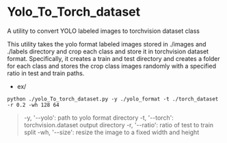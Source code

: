 # Yolo_To_Torch_dataset
A utility to convert YOLO labeled images to torchvision dataset class

This utility takes the yolo format labeled images stored in ./images and ./labels directory
and crop each class and store it in torchvision dataset format. Specifically,
it creates a train and test directory and creates a folder for each class and
stores the crop class images randomly with a specified ratio in test and train
paths.

* ex/
```
python ./yolo_To_torch_dataset.py -y ./yolo_format -t ./torch_dataset -r 0.2 -wh 128 64
```
> -y, '--yolo': path to yolo format directory
> -t, '--torch': torchvision.dataset output directory
> -r, '--ratio': ratio of test to train split
> -wh, '--size': resize the image to a fixed width and height
